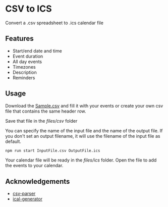 # CSV to ICS

Convert a .csv spreadsheet to .ics calendar file

## Features

- Start/end date and time
- Event duration
- All day events
- Timezones
- Description
- Reminders

## Usage

Download the [Sample.csv](https://raw.githubusercontent.com/takeshidev/CSV-to-ICS/refs/heads/main/files/csv/Sample.csv) and fill it with your events or create your own csv file that contains the same header row.

Save that file in the _files/csv_ folder

You can specify the name of the input file and the name of the output file. If you don't set an output filename, it will use the filename of the input file as default.

```bash
npm run start InputFile.csv OutputFile.ics
```

Your calendar file will be ready in the _files/ics_ folder.
Open the file to add the events to your calendar.

## Acknowledgements

- [csv-parser](https://github.com/mafintosh/csv-parser)
- [ical-generator](https://github.com/sebbo2002/ical-generator)
